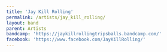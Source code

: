 ```yaml
---
title: 'Jay Kill Rolling'
permalink: /artists/jay_kill_rolling/
layout: band
parent: Artists
bandcamp: 'https://jaykillrollingtripsballs.bandcamp.com/'
facebook: 'https://www.facebook.com/JayKillRolling/'
---
```

